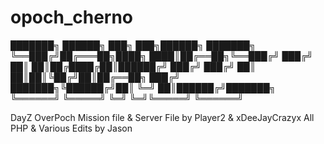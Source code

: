 opoch_cherno
============

███████╗ ██████╗ ███╗   ███╗██████╗ ███████╗
╚══███╔╝██╔═══██╗████╗ ████║██╔══██╗╚══███╔╝
  ███╔╝ ██║   ██║██╔████╔██║██████╔╝  ███╔╝ 
 ███╔╝  ██║   ██║██║╚██╔╝██║██╔══██╗ ███╔╝  
███████╗╚██████╔╝██║ ╚═╝ ██║██████╔╝███████╗
╚══════╝ ╚═════╝ ╚═╝     ╚═╝╚═════╝ ╚══════╝

DayZ OverPoch Mission file & Server File by Player2 & xDeeJayCrazyx
All PHP & Various Edits by Jason 
